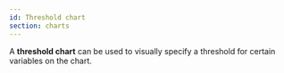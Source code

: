 ```yaml
---
id: Threshold chart
section: charts
---
```

A **threshold chart** can be used to visually specify a threshold for certain variables on the chart.